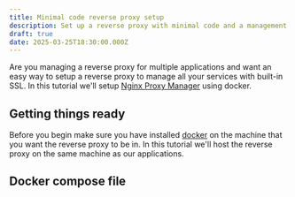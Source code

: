 ```yaml
---
title: Minimal code reverse proxy setup
description: Set up a reverse proxy with minimal code and a management UI.
draft: true
date: 2025-03-25T18:30:00.000Z
---
```


Are you managing a reverse proxy for multiple applications and want an easy way to setup a reverse proxy to manage all your services with built-in SSL. In this tutorial we'll setup [Nginx Proxy Manager](https://nginxproxymanager.com) using docker.

## Getting things ready

Before you begin make sure you have installed [docker](https://docs.docker.com/engine/install/) on the machine that you want the reverse proxy to be in. In this tutorial we'll host the reverse proxy on the same machine as our applications.

## Docker compose file

